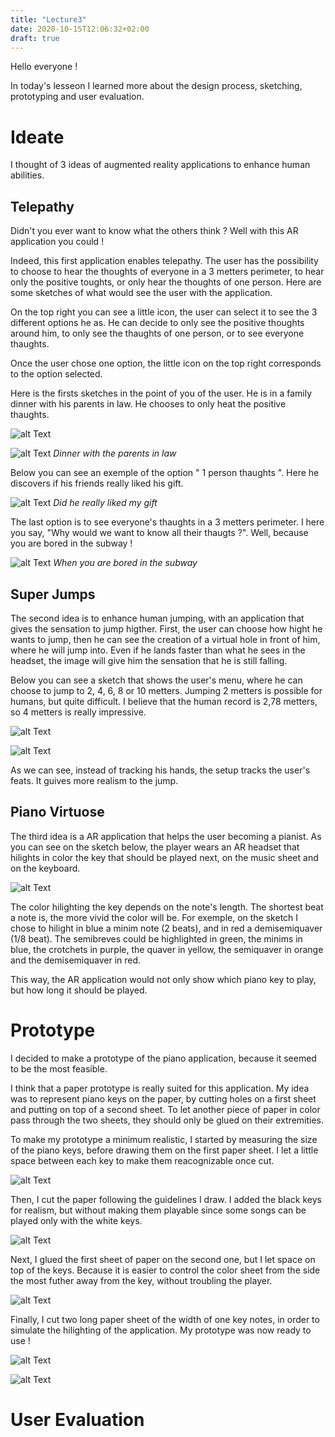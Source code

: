 ```yaml
---
title: "Lecture3"
date: 2020-10-15T12:06:32+02:00
draft: true
---
```


Hello everyone ! 

In today's lesseon I learned more about the design process, sketching, prototyping and user evaluation.


# Ideate

I thought of 3 ideas of augmented reality applications to enhance human abilities. 


## Telepathy

Didn't you ever want to know what the others think ? Well with this AR application you could ! 

Indeed, this first application enables telepathy. 
The user has the possibility to choose to hear the thoughts of everyone in a 3 metters perimeter, to hear only the positive toughts, or only hear the thoughts of one person. 
Here are some sketches of what would see the user with the application. 

On the top right you can see a little icon, the user can select it to see the 3 different options he as.
He can decide to only see the positive thoughts around him, to only see the thaughts of one person, or to see everyone thaughts.

Once the user chose one option, the little icon on the top right corresponds to the option selected.

Here is the firsts sketches in the point of you of the user.
He is in a family dinner with his parents in law. 
He chooses to only heat the positive thaughts.

![alt Text](https://github.com/Ceici92/HugoBlog/tree/master/docs/images/Lecture3/Telepathy1.jpg?raw=true "First sketch")

![alt Text](https://github.com/Ceici92/HugoBlog/tree/master/docs/images/Lecture3/Telepathy2bis.jpg?raw=true "Dinner with the parents in law")
*Dinner with the parents in law*

Below you can see an exemple of the option " 1 person thaughts ". 
Here he discovers if his friends really liked his gift.

![alt Text](https://github.com/Ceici92/HugoBlog/tree/master/docs/images/Lecture3/Telepathy4.jpg?raw=true "Did he really liked my gift")
*Did he really liked my gift*

The last option is to see everyone's thaughts in a 3 metters perimeter. 
I here you say, "Why would we want to know all their thaugts ?".
Well, because you are bored in the subway !

![alt Text](https://github.com/Ceici92/HugoBlog/tree/master/docs/images/Lecture3/Telepathy2.jpg?raw=true "When you are bored in the subway")
*When you are bored in the subway*


## Super Jumps

The second idea is to enhance human jumping, with an application that gives the sensation to jump higther. 
First, the user can choose how hight he wants to jump, then he can see the creation of a virtual hole in front of him, where he will jump into.
Even if he lands faster than what he sees in the headset, the image will give him the sensation that he is still falling.

Below you can see a sketch that shows the user's menu, where he can choose to jump to 2, 4, 6, 8 or 10 metters. 
Jumping 2 metters is possible for humans, but quite difficult. 
I believe that the human record is 2,78 metters, so 4 metters is really impressive.

![alt Text](https://github.com/Ceici92/HugoBlog/tree/master/docs/images/Lecture3/Jump1.jpg?raw=true "Jump1")

![alt Text](https://github.com/Ceici92/HugoBlog/blob/master/docs/images/Lecture3/Jumps2.jpg?raw=true "Jump2")

As we can see, instead of tracking his hands, the setup tracks the user's feats. It guives more realism to the jump.


## Piano Virtuose

The third idea is a AR application that helps the user becoming a pianist. 
As you can see on the sketch below, the player wears an AR headset that hilights in color the key that should be played next, on the music sheet and on the keyboard.

![alt Text](https://github.com/Ceici92/HugoBlog/blob/master/docs/images/Lecture3/Piano1.jpg?raw=true "Piano sketch")

The color hilighting the key depends on the note's length. 
The shortest beat a note is, the more vivid the color will be. 
For exemple, on the sketch I chose to hilight in blue a minim note (2 beats), and in red a demisemiquaver (1/8 beat).
The semibreves could be highlighted in green, the minims in blue, the crotchets in purple, the quaver in yellow, the semiquaver in orange and the demisemiquaver in red.

This way, the AR application would not only show which piano key to play, but how long it should be played.


# Prototype

I decided to make a prototype of the piano application, because it seemed to be the most feasible.

I think that a paper prototype is really suited for this application. 
My idea was to represent piano keys on the paper, by cutting holes on a first sheet and putting on top of a second sheet.
To let another piece of paper in color pass through the two sheets, they should only be glued on their extremities.

To make my prototype a minimum realistic, I started by measuring the size of the piano keys, before drawing them on the first paper sheet.
I let a little space between each key to make them reacognizable once cut.

![alt Text](https://github.com/Ceici92/HugoBlog/blob/master/docs/images/Lecture3/Piano2.jpg?raw=true "Piano drawing")

Then, I cut the paper following the guidelines I draw. 
I added the black keys for realism, but without making them playable since some songs can be played only with the white keys.

![alt Text](https://github.com/Ceici92/HugoBlog/blob/master/docs/images/Lecture3/Piano3.jpg?raw=true "Paper cut and black keys")

Next, I glued the first sheet of paper on the second one, but I let space on top of the keys.
Because it is easier to control the color sheet from the side the most futher away from the key, without troubling the player.

![alt Text](https://github.com/Ceici92/HugoBlog/blob/master/docs/images/Lecture3/Piano4.jpg?raw=true "Papers joined")

Finally, I cut two long paper sheet of the width of one key notes, in order to simulate the hilighting of the application.
My prototype was now ready to use !

![alt Text](https://github.com/Ceici92/HugoBlog/blob/master/docs/images/Lecture3/Piano5.jpg?raw=true "Prototype")

![alt Text](https://github.com/Ceici92/HugoBlog/blob/master/docs/images/Lecture3/Piano6.gif?raw=true "Prototype")


# User Evaluation